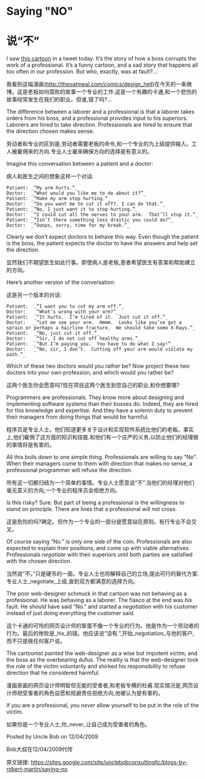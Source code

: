 # Saying "NO"

# 说“不”

I saw [this cartoon](http://theoatmeal.com/comics/design_hell) in a tweet today. It’s the story of how a boss corrupts the work of a professional.  It’s a funny cartoon, and a sad story that happens all too often in our profession.  But who, exactly, was at fault?...

我看到这幅漫画(http://theoatmeal.com/comics/design_hell)在今天的一条微博。这是老板如何腐败的故事一个专业的工作.这是一个有趣的卡通,和一个悲伤的故事经常发生在我们的职业。但谁,错了吗?…

The difference between a laborer and a professional is that a laborer takes orders from his boss, and a professional provides input to his superiors.  Laborers are hired to take direction.  Professionals are hired to ensure that the direction chosen makes sense.

劳动者和专业的区别是,劳动者需要老板的命令,和一个专业的为上级提供输入。工人被雇佣来的方向.专业人士雇来确保方向的选择是有意义的。

Imagine this conversation between a patient and a doctor:

病人和医生之间的想象这样一个对话:

```
Patient: _“My arm hurts.”_
Doctor:  _“What would you like me to do about it?”_
Patient: _“Make my arm stop hurting.”_
Doctor:  _“Do you want me to cut it off?, I can do that.”_
Patient: _“No, I just want it to stop hurting.”_
Doctor:  _“I could cut all the nerves to your arm.  That’ll stop it.”_
Patient: _“Isn’t there something less drastic you could do?”_
Doctor:  _“Ooops, sorry, time for my break.”_
```



Clearly we don’t expect doctors to behave this way.  Even though the patient is the boss, the patient expects the doctor to have the answers and help set the direction.

显然我们不期望医生如此行事。即使病人是老板,患者希望医生有答案和帮助建立的方向。

Here’s another version of the conversation:

这是另一个版本的对话:

```
Patient:  _“I want you to cut my arm off.”_
Doctor:   _“What’s wrong with your arm?”_
Patient:  _“It hurts.  I’m tired of it.  Just cut it off.”_
Doctor:   _“Let me see your arm.  Hmmm.  Looks like you’ve got a sprain or perhaps a hairline fracture.  We should take some X-Rays.”_
Patient:  _“No, just cut it off.”_
Doctor:   _“Sir, I do not cut off healthy arms.”_
Patient:  _“But I’m paying you.  You have to do what I say!”_
Doctor:   _“No, sir, I don’t.  Cutting off your arm would violate my oath.”_
```



Which of these two doctors would you rather be?  Now project these two doctors into your own profession, and which would you rather be?

这两个医生你会愿意吗?现在项目这两个医生到您自己的职业,和你想要哪?

Programmers are professionals.  They know more about designing and implementing software systems than their bosses do.  Indeed, they are hired for this knowledge and expertise.  And they have a solemn duty to prevent their managers from doing things that would be harmful.

程序员是专业人士。他们知道更多关于设计和实现软件系统比他们的老板。事实上,他们雇佣了这方面的知识和技能.和他们有一个庄严的义务,以防止他们的经理做的事情将是有害的。

All this boils down to one simple thing.  Professionals are willing to say “No”. When their managers come to them with direction that makes no sense, a professional programmer will refuse the direction.

所有这一切都归结为一个简单的事情。专业人士愿意说“不”.当他们的经理对他们毫无意义的方向,一个专业的程序员会拒绝方向。

Is this risky?  Sure.  But part of being a professional is the willingness to stand on principle.  There are lines that a professional will not cross.

这是危险的吗?确定。但作为一个专业的一部分是愿意站在原则。有行专业不会交叉。

Of course saying “No.” is only one side of the coin.  Professionals are also expected to explain their positions, and come up with viable alternatives.  Professionals _negotiate_ with their superiors until both parties are satisfied with the chosen direction.

当然说“不。”只是硬币的一面。专业人士也将解释自己的立场,提出可行的替代方案.专业人士_negotiate_上级,直到双方都满意的选择方向。

The poor web-designer schmuck in that cartoon was not behaving as a professional. He was behaving as a laborer.  The fiasco at the end was _his_ fault.  He should have said “No.” and started a _negotiation_ with his customer instead of just doing everything the customer said.

这个卡通的可怜的网页设计师的笨蛋不像一个专业的行为。他是作为一个劳动者的行为。最后的惨败是_his_的错。他应该说“没有.”,开始_negotiation_与他的客户,而不只是做任何客户说。

The cartoonist painted the web-designer as a wise but impotent victim, and the boss as the overbearing dufus.  The reality is that the web-designer took the role of the victim voluntarily and shirked his responsibility to refuse direction that he considered harmful.

漫画家画的网页设计师明智但无能的受害者,和老板专横的杜甫.现实情况是,网页设计师把受害者的角色自愿和规避责任拒绝方向,他被认为是有害的。

If you are a professional, you _never_ allow yourself to be put in the role of the victim.

如果你是一个专业人士,你_never_让自己成为受害者的角色。

Posted by Uncle Bob on 12/04/2009

Bob大叔在12/04/2009代传

原文链接: <https://sites.google.com/site/unclebobconsultingllc/blogs-by-robert-martin/saying-no>

